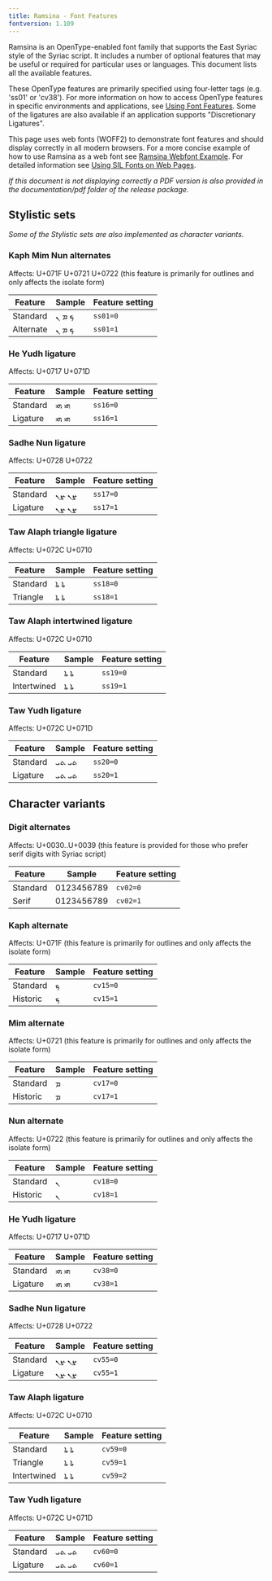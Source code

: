 ```yaml
---
title: Ramsina - Font Features
fontversion: 1.109
---
```


Ramsina is an OpenType-enabled font family that supports the East Syriac style of the Syriac script. It includes a number of optional features that may be useful or required for particular uses or languages. This document lists all the available features.

These OpenType features are primarily specified using four-letter tags (e.g. 'ss01' or 'cv38'). For more information on how to access OpenType features in specific environments and applications, see [Using Font Features](https://software.sil.org/fonts/features). Some of the ligatures are also available if an application supports "Discretionary Ligatures".

This page uses web fonts (WOFF2) to demonstrate font features and should display correctly in all modern browsers. For a more concise example of how to use Ramsina as a web font see [Ramsina Webfont Example](../web/Ramsina-webfont-example.html). For detailed information see [Using SIL Fonts on Web Pages](https://software.sil.org/fonts/webfonts).

*If this document is not displaying correctly a PDF version is also provided in the documentation/pdf folder of the release package.*

## Stylistic sets

_Some of the Stylistic sets are also implemented as character variants._

### Kaph Mim Nun alternates

<span class='affects'>Affects: U+071F U+0721 U+0722  (this feature is primarily for outlines and only affects the isolate form)</span>

Feature | Sample                      | Feature setting
------- | --------------------------- | -------
Standard | <span class='ramsina-R normal'>&#x071F; &#x0721; &#x0722;</span> | `ss01=0`
Alternate  | <span class='ramsina-R normal' style='font-feature-settings: "ss01" 1'>&#x071F; &#x0721; &#x0722;</span> | `ss01=1`

### He Yudh ligature

<span class='affects'>Affects: U+0717 U+071D</span>

Feature | Sample                      | Feature setting
------- | --------------------------- | -------
Standard | <span class='ramsina-R normal'>&#x0717;&#x071D; &#x200D;&#x0717;&#x071D;</span> | `ss16=0`
Ligature | <span class='ramsina-R normal' style='font-feature-settings: "ss16" 1'>&#x0717;&#x071D; &#x200D;&#x0717;&#x071D;</span> | `ss16=1`

### Sadhe Nun ligature

<span class='affects'>Affects: U+0728 U+0722</span>

Feature | Sample                      | Feature setting
------- | --------------------------- | -------
Standard | <span class='ramsina-R normal'>&#x0728;&#x0722; &#x200D;&#x0728;&#x0722;</span> | `ss17=0`
Ligature | <span class='ramsina-R normal' style='font-feature-settings: "ss17" 1'>&#x0728;&#x0722; &#x200D;&#x0728;&#x0722;</span> | `ss17=1`

### Taw Alaph triangle ligature

<span class='affects'>Affects: U+072C U+0710</span>

Feature | Sample                      | Feature setting
------- | --------------------------- | -------
Standard    | <span class='ramsina-R normal'>&#x072C;&#x0710; &#x200D;&#x072C;&#x0710;</span> | `ss18=0`
Triangle    | <span class='ramsina-R normal' style='font-feature-settings: "ss18" 1'>&#x072C;&#x0710; &#x200D;&#x072C;&#x0710;</span> | `ss18=1`

### Taw Alaph intertwined ligature

<span class='affects'>Affects: U+072C U+0710</span>

Feature | Sample                      | Feature setting
------- | --------------------------- | -------
Standard    | <span class='ramsina-R normal'>&#x072C;&#x0710; &#x200D;&#x072C;&#x0710;</span> | `ss19=0`
Intertwined | <span class='ramsina-R normal' style='font-feature-settings: "ss19" 1'>&#x072C;&#x0710; &#x200D;&#x072C;&#x0710;</span> | `ss19=1`

### Taw Yudh ligature

<span class='affects'>Affects: U+072C U+071D</span>

Feature | Sample                      | Feature setting
------- | --------------------------- | -------
Standard | <span dir="rtl" class='ramsina-R normal'>&#x072C;&#x071D; &#x200D;&#x072C;&#x071D;</span> | `ss20=0`
Ligature | <span dir="rtl" class='ramsina-R normal' style='font-feature-settings: "ss20" 1'>&#x072C;&#x071D; &#x200D;&#x072C;&#x071D;</span> | `ss20=1`

## Character variants

### Digit alternates

<span class='affects'>Affects: U+0030..U+0039  (this feature is provided for those who prefer serif digits with Syriac script)</span>

Feature | Sample                      | Feature setting
------- | --------------------------- | -------
Standard | <span class='ramsina-R normal'>0123456789</span> | `cv02=0`
Serif  | <span class='ramsina-R normal' style='font-feature-settings: "cv02" 1'>0123456789</span> | `cv02=1`

### Kaph alternate

<span class='affects'>Affects: U+071F (this feature is primarily for outlines and only affects the isolate form)</span>

Feature | Sample                      | Feature setting
------- | --------------------------- | -------
Standard | <span class='ramsina-R normal'>&#x071F;</span> | `cv15=0`
Historic  | <span class='ramsina-R normal' style='font-feature-settings: "cv15" 1'>&#x071F;</span> | `cv15=1`

### Mim alternate

<span class='affects'>Affects: U+0721 (this feature is primarily for outlines and only affects the isolate form)</span>

Feature | Sample                      | Feature setting
------- | --------------------------- | -------
Standard | <span class='ramsina-R normal'>&#x0721;</span> | `cv17=0`
Historic  | <span class='ramsina-R normal' style='font-feature-settings: "cv17" 1'>&#x0721;</span> | `cv17=1`

### Nun alternate

<span class='affects'>Affects: U+0722 (this feature is primarily for outlines and only affects the isolate form)</span>

Feature | Sample                      | Feature setting
------- | --------------------------- | -------
Standard | <span class='ramsina-R normal'>&#x0722;</span> | `cv18=0`
Historic  | <span class='ramsina-R normal' style='font-feature-settings: "cv18" 1'>&#x0722;</span> | `cv18=1`

### He Yudh ligature

<span class='affects'>Affects: U+0717 U+071D</span>

Feature | Sample                      | Feature setting
------- | --------------------------- | -------
Standard | <span class='ramsina-R normal'>&#x0717;&#x071D; &#x200D;&#x0717;&#x071D;</span> | `cv38=0`
Ligature | <span class='ramsina-R normal' style='font-feature-settings: "cv38" 1'>&#x0717;&#x071D; &#x200D;&#x0717;&#x071D;</span> | `cv38=1`

### Sadhe Nun ligature

<span class='affects'>Affects: U+0728 U+0722</span>

Feature | Sample                      | Feature setting
------- | --------------------------- | -------
Standard | <span class='ramsina-R normal'>&#x0728;&#x0722; &#x200D;&#x0728;&#x0722;</span> | `cv55=0`
Ligature | <span class='ramsina-R normal' style='font-feature-settings: "cv55" 1'>&#x0728;&#x0722; &#x200D;&#x0728;&#x0722;</span> | `cv55=1`

### Taw Alaph ligature

<span class='affects'>Affects: U+072C U+0710</span>

Feature | Sample                      | Feature setting
------- | --------------------------- | -------
Standard    | <span class='ramsina-R normal'>&#x072C;&#x0710; &#x200D;&#x072C;&#x0710;</span> | `cv59=0`
Triangle    | <span class='ramsina-R normal' style='font-feature-settings: "cv59" 1'>&#x072C;&#x0710; &#x200D;&#x072C;&#x0710;</span> | `cv59=1`
Intertwined | <span class='ramsina-R normal' style='font-feature-settings: "cv59" 2'>&#x072C;&#x0710; &#x200D;&#x072C;&#x0710;</span> | `cv59=2`

### Taw Yudh ligature

<span class='affects'>Affects: U+072C U+071D</span>

Feature | Sample                      | Feature setting
------- | --------------------------- | -------
Standard | <span dir="rtl" class='ramsina-R normal'>&#x072C;&#x071D; &#x200D;&#x072C;&#x071D;</span> | `cv60=0`
Ligature | <span dir="rtl" class='ramsina-R normal' style='font-feature-settings: "cv60" 1'>&#x072C;&#x071D; &#x200D;&#x072C;&#x071D;</span> | `cv60=1`

<!-- PRODUCT SITE ONLY
[font id='ramsina' face='Ramsina-Regular' size='150%' rtl=1]
-->
